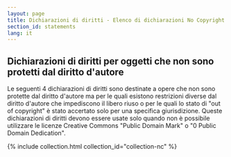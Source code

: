 ```yaml
---
layout: page
title: Dichiarazioni di diritti - Elenco di dichiarazioni No Copyright
section_id: statements
lang: it
---
```


## Dichiarazioni di diritti per oggetti che non sono protetti dal diritto d'autore

Le seguenti 4 dichiarazioni di diritti sono destinate a opere che non sono protette dal diritto d'autore ma per le quali esistono restrizioni diverse dal diritto d'autore che impediscono il libero riuso o per le quali lo stato di "out of copyright" è stato accertato solo per una specifica giurisdizione. Queste dichiarazioni di diritti devono essere usate solo quando non è possibile utilizzare le licenze Creative Commons "Public Domain Mark" o "0 Public Domain Dedication".

{% include collection.html collection_id="collection-nc" %}
